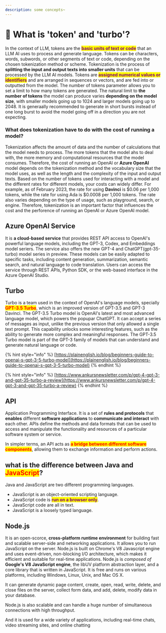 ```yaml
---
description: some concepts~
---
```


# 🐯 What is 'token' and 'turbo'?

In the context of LLM, tokens are the <mark style="color:purple;">**basic units of text or code**</mark> that an LLM AI uses to process and generate language. Tokens can be characters, words, subwords, or other segments of text or code, depending on the chosen tokenization method or scheme. Tokenization is the process of **splitting the input and output texts into smaller units** that can be processed by the LLM AI models. Tokens are <mark style="color:purple;">**assigned numerical values or identifiers**</mark> and are arranged in sequences or vectors, and are fed into or outputted from the model. The number of tokens parameter allows you to set a limit to how many tokens are generated. The natural limit to **the number of tokens** the model can produce varies **depending on the model size**, with smaller models going up to 1024 and larger models going up to 2048. It is generaally recommended to generate in short bursts instead of one long burst to avoid the model going off in a direction you are not expecting.

### What does tokenization have to do with the cost of running a model? <a href="#what-does-tokenization-have-to-do-with-the-cost-of-running-a-model" id="what-does-tokenization-have-to-do-with-the-cost-of-running-a-model"></a>

Tokenization affects the amount of data and the number of calculations that the model needs to process. The more tokens that the model ahs to deal with, the more memory and computational resources that the model consumes. Therefore, the cost of running an OpenAI or **Azure OpenAI** model depends on the tokenization method and the vocabulary size that the model uses, as well as the length and the complexity of the input and output texts. Based on the number of tokens used for interacting with a model and the different rates for different models, your costs can widely differ. For example, as of February 2023, the rate for using **Davinci** is $0.06 per 1,000 tokens, while the rate for using Ada is $0.0008 per 1,000 tokens. The rate also varies depending on the type of usage, such as playground, search, or engine. Therefore, tokenization is an important factor that influences the cost and the perforence of running an OpenAI or Azure OpenAI model.

## Azure OpenAI Service

It is **a cloud-based service** that provides REST API access to OpenAI's powerful language models, including the GPT-3, Codex, and Embeddings model seriers. The service also offers the new GPT-4 and ChatGPT(gpt-35-turbo) model series in preview. These models can be easily adapted to specific tasks, including content generation, summarization, semantic search, and natural language to code translation. Users can access the service through REST APIs, Python SDK, or the web-based interface in the Azure OpenAI Studio.

## Turbo

Turbo is a team used in the context of OpenAI's language models, specially <mark style="color:red;">**GPT-3.5 Turbo**</mark>, which is an improved version of GPT-3.5 and GPT-3 Davinci. The GPT-3.5 Turbo model is OpenAI's latest and most advanced language model, which powers the popupar ChatGPT. It can accept a series of messages as input, unlike the previous version that only allowed a single text prompt. This capability unlocks some interesting features, such as the ability to generate more complex and meaningful responses. The GPT-3.5 Turbo model is part of the GPT-3 family of models that can understand and generate natural language or code.

{% hint style="info" %}
[https://plainenglish.io/blog/beginners-guide-to-openai-s-gpt-3-5-turbo-model](https://plainenglish.io/blog/beginners-guide-to-openai-s-gpt-3-5-turbo-model)
{% endhint %}

{% hint style="info" %}
[https://www.ankursnewsletter.com/p/gpt-4-gpt-3-and-gpt-35-turbo-a-review](https://www.ankursnewsletter.com/p/gpt-4-gpt-3-and-gpt-35-turbo-a-review)
{% endhint %}

## API

Application Programming Interface. It is a set of **rules and protocols** that **enables** different **software applications** to **communicate and interact** with each other. APIs define the methods and data formats that can be used to access and manipulate the functionality and resources of a particular software system or service.

In simpler terms, an API acts as <mark style="color:red;">**a bridge between different software components**</mark>, allowing them to exchange information and perform actions.

## what is the difference between Java and <mark style="color:red;">JavaScript</mark>?

Java and JavaScript are two different programming languages.

* JavaScript is an object-oriented scripting language.
* JavaScript code is <mark style="color:purple;">**run on a browser only**</mark>.
* JavaScript code are all in text.
* JavaScript is a loosely typed language.

## Node.js

It is an open-scorce, **cross-platform runtime environment** for building fast and scalable server-side and networking applications. It allows you to run JavaScript on the server. Node.js is built on Chrome's V8 Javascript engine and uses event-driven, non-blocking I/O architecture, which makes it efficient and suitable for real-time applications. Node.js is _composed of_ **Google's V8 JavaScript engine**, the libUV platform abstraction layer, and a core library that is written in JavaScript. It is free and runs on various platforms, including Windows, Linux, Unix, and Mac OS X.&#x20;

It can generate dynamic page content, create, open, read, write, delete, and close files on the server, collect form data, and add, delete, modify data in your database.

Node.js is also scalable and can handle a huge number of simultaneous connections with high throughput.

And it is used for a wide variety of applications, including real-time chats, video streaming sites, and online chatting
